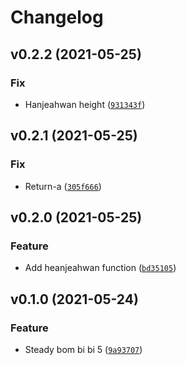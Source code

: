 # Changelog

<!--next-version-placeholder-->

## v0.2.2 (2021-05-25)
### Fix
* Hanjeahwan height ([`931343f`](https://github.com/wk-tan/poetry-demo/commit/931343f4edabc2d6f3630737657c0eabc6cba3b6))

## v0.2.1 (2021-05-25)
### Fix
* Return-a ([`305f666`](https://github.com/wk-tan/poetry-demo/commit/305f6661bf581258b9eff10fd438fe7971bc540d))

## v0.2.0 (2021-05-25)
### Feature
* Add heanjeahwan function ([`bd35105`](https://github.com/wk-tan/poetry-demo/commit/bd35105b4e8e30541846571e7dcb2d9a9de7ff3b))

## v0.1.0 (2021-05-24)
### Feature
* Steady bom bi bi 5 ([`9a93707`](https://github.com/wk-tan/poetry-demo/commit/9a9370722d7b7f8af07f15c78d3f4b81aef60105))
